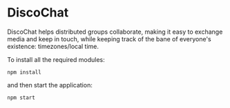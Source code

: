 # DiscoChat
DiscoChat helps distributed groups collaborate, making it easy to exchange media and keep in touch, while keeping track of the bane of everyone's existence: timezones/local time.

To install all the required modules:

`npm install`

and then start the application:

`npm start`

